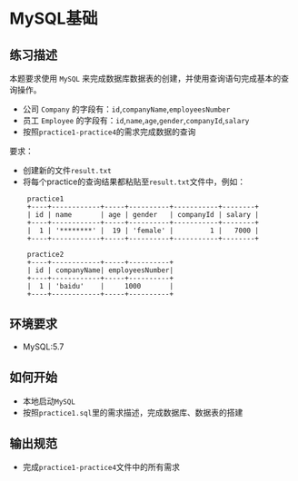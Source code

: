 # MySQL基础
## 练习描述

本题要求使用 `MySQL` 来完成数据库数据表的创建，并使用查询语句完成基本的查询操作。
- 公司 `Company` 的字段有：`id`,`companyName`,`employeesNumber`
- 员工 `Employee` 的字段有：`id`,`name`,`age`,`gender`,`companyId`,`salary`
- 按照`practice1-practice4`的需求完成数据的查询

要求：
- 创建新的文件`result.txt`
- 将每个practice的查询结果都粘贴至`result.txt`文件中，例如：
  ```
   practice1
   +----+------------+-----+----------+-----------+--------+
   | id | name       | age | gender   | companyId | salary |
   +----+------------+-----+----------+-----------+--------+
   |  1 | '********' |  19 | 'female' |         1 |   7000 |
   +----+------------+-----+----------+-----------+--------+
   
   practice2
   +----+------------+-----+----------+
   | id | companyName| employeesNumber| 
   +----+------------+-----+----------+
   |  1 | 'baidu'    |     1000       |   
   +----+------------+-----+----------+  
  ```

## 环境要求
- MySQL:5.7

## 如何开始
- 本地启动`MySQL`
- 按照`practice1.sql`里的需求描述，完成数据库、数据表的搭建


## 输出规范
- 完成`practice1-practice4`文件中的所有需求
